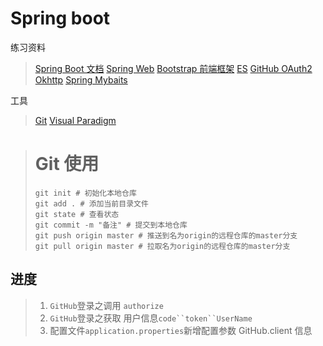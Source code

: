 # Spring boot
练习资料
>[Spring Boot 文档](https://spring.io/projects/spring-boot)
>[Spring Web](https://spring.io/guides/gs/serving-web-content/)
>[Bootstrap 前端框架](https://v3.bootcss.com/getting-started/#download)
>[ES](https://elasticsearch.cn/explore)
>[GitHub OAuth2](https://devoloper.github.com/aoos/building-oauth-apps/creating-an-oauth-app/)
>[Okhttp](https://square.github.io/okhttp)
>[Spring Mybaits](https://mybatis.org/mybatis-3/zh/index.html)

工具
>[Git](https://github.com)
>[Visual Paradigm](https://www.visual-paradigm.com)

> # Git 使用
> ```shell script
> git init # 初始化本地仓库
> git add . # 添加当前目录文件
> git state # 查看状态
> git commit -m "备注" # 提交到本地仓库
> git push origin master # 推送到名为origin的远程仓库的master分支
> git pull origin master # 拉取名为origin的远程仓库的master分支
> ```

## 进度
> 1. `GitHub`登录之调用 `authorize`
> 2. `GitHub`登录之获取 用户信息`code``token``UserName`
> 3. 配置文件`application.properties`新增配置参数 GitHub.client 信息
> 
>

